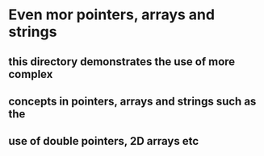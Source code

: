 # Even mor pointers, arrays and strings

## this directory demonstrates the use of more complex
## concepts in pointers, arrays and strings such as the
## use of double pointers, 2D arrays etc
